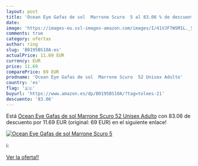 ```yaml
---
layout: post
title: 'Ocean Eye Gafas de sol  Marrone Scuro  5 al 83.06 % de descuento'
date: 
image: 'https://images-eu.ssl-images-amazon.com/images/I/41VJF7WSM1L._SL200_.jpg'
comments: true
category: ofertas
author: ring
slug: 'B0195BS10A-es'
actualPrice: 11.69 EUR
currency: EUR
price: 11.69
comparePrice: 69 EUR
prodname: 'Ocean Eye Gafas de sol  Marrone Scuro  52 Unisex Adulto'
country: 'es'
flag: '🇪🇸'
buyurl: 'https://www.amazon.es/dp/B0195BS10A/?tag=tolees-21'
descuento: '83.06'
---
```


Está [Ocean Eye Gafas de sol  Marrone Scuro  52 Unisex Adulto](https://www.amazon.es/dp/B0195BS10A/?tag=tolees-21) con 83.06 de descuento por 11.69 EUR (original: 69 EUR) en el siguiente enlace!

[![Ocean Eye Gafas de sol  Marrone Scuro  5](https://images-eu.ssl-images-amazon.com/images/I/41VJF7WSM1L._SL200_.jpg)](https://www.amazon.es/dp/B0195BS10A/?tag=tolees-21)

ℹ️:


[Ver la oferta!!](https://www.amazon.es/dp/B0195BS10A/?tag=tolees-21)
